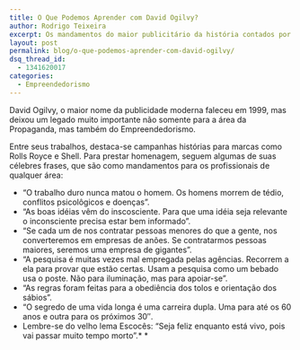 ```yaml
---
title: O Que Podemos Aprender com David Ogilvy?
author: Rodrigo Teixeira
excerpt: Os mandamentos do maior publicitário da história contados por frases célebres
layout: post
permalink: blog/o-que-podemos-aprender-com-david-ogilvy/
dsq_thread_id:
  - 1341620017
categories:
  - Empreendedorismo
---
```

David Ogilvy, o maior nome da publicidade moderna faleceu em 1999, mas deixou um legado muito importante não somente para a área da Propaganda, mas também do Empreendedorismo.

Entre seus trabalhos, destaca-se campanhas histórias para marcas como Rolls Royce e Shell. Para prestar homenagem, seguem algumas de suas célebres frases, que são como mandamentos para os profissionais de qualquer área:

  * &#8220;O trabalho duro nunca matou o homem. Os homens morrem de tédio, conflitos psicolôgicos e doenças&#8221;.
  * &#8220;As boas idéias vêm do inscosciente. Para que uma idéia seja relevante o inconsciente precisa estar bem informado&#8221;.
  * &#8220;Se cada um de nos contratar pessoas menores do que a gente, nos converteremos em empresas de anões. Se contratarmos pessoas maiores, seremos uma empresa de gigantes&#8221;.
  * &#8220;A pesquisa é muitas vezes mal empregada pelas agências. Recorrem a ela para provar que estão certas. Usam a pesquisa como um bebado usa o poste. Não para iluminação, mas para apoiar-se&#8221;.
  * &#8220;As regras foram feitas para a obediência dos tolos e orientação dos sábios&#8221;.
  * &#8220;O segredo de uma vida longa é uma carreira dupla. Uma para até os 60 anos e outra para os próximos 30&#8243;.
  * Lembre-se do velho lema Escocês: “Seja feliz enquanto está vivo, pois vai passar muito tempo morto&#8221;.* *